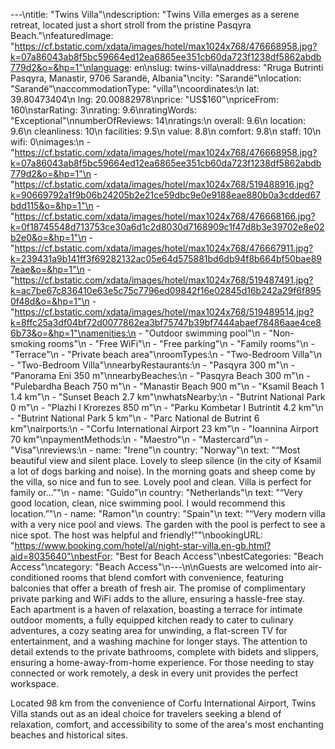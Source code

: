 ---\ntitle: "Twins Villa"\ndescription: "Twins Villa emerges as a serene retreat, located just a short stroll from the pristine Pasqyra Beach."\nfeaturedImage: "https://cf.bstatic.com/xdata/images/hotel/max1024x768/476668958.jpg?k=07a86043ab8f5bc59664ed12ea6865ee351cb60da723f1238df5862abdb779d2&o=&hp=1"\nlanguage: en\nslug: twins-villa\naddress: "Rruga Butrinti Pasqyra, Manastir, 9706 Sarandë, Albania"\ncity: "Sarandë"\nlocation: "Sarandë"\naccommodationType: "villa"\ncoordinates:\n  lat: 39.80473404\n  lng: 20.00882978\nprice: "US$160"\npriceFrom: 160\nstarRating: 3\nrating: 9.6\nratingWords: "Exceptional"\nnumberOfReviews: 14\nratings:\n  overall: 9.6\n  location: 9.6\n  cleanliness: 10\n  facilities: 9.5\n  value: 8.8\n  comfort: 9.8\n  staff: 10\n  wifi: 0\nimages:\n  - "https://cf.bstatic.com/xdata/images/hotel/max1024x768/476668958.jpg?k=07a86043ab8f5bc59664ed12ea6865ee351cb60da723f1238df5862abdb779d2&o=&hp=1"\n  - "https://cf.bstatic.com/xdata/images/hotel/max1024x768/519488916.jpg?k=90669792a1f9b06b24205b2e21ce59dbc9e0e9188eae880b0a3cdded67bdd115&o=&hp=1"\n  - "https://cf.bstatic.com/xdata/images/hotel/max1024x768/476668166.jpg?k=0f18745548d713753ce30a6d1c2d8030d7168909c1f47d8b3e39702e8e02b2e0&o=&hp=1"\n  - "https://cf.bstatic.com/xdata/images/hotel/max1024x768/476667911.jpg?k=239431a9b141ff3f69282132ac05e64d575881bd6db94f8b664bf50bae897eae&o=&hp=1"\n  - "https://cf.bstatic.com/xdata/images/hotel/max1024x768/519487491.jpg?k=ac7be67c836410e63e5c75c7796ed09842f16e02845d16b242a29f6f8950f48d&o=&hp=1"\n  - "https://cf.bstatic.com/xdata/images/hotel/max1024x768/519489514.jpg?k=8ffc25a3df04bf72d0077862ea3bf75747b39bf7444abaef78486aae4ce86b73&o=&hp=1"\namenities:\n  - "Outdoor swimming pool"\n  - "Non-smoking rooms"\n  - "Free WiFi"\n  - "Free parking"\n  - "Family rooms"\n  - "Terrace"\n  - "Private beach area"\nroomTypes:\n  - "Two-Bedroom Villa"\n  - "Two-Bedroom Villa"\nnearbyRestaurants:\n  - "Pasqyra 300 m"\n  - "Panorama Eni 350 m"\nnearbyBeaches:\n  - "Pasqyra Beach 300 m"\n  - "Pulebardha Beach 750 m"\n  - "Manastir Beach 900 m"\n  - "Ksamil Beach 1 1.4 km"\n  - "Sunset Beach 2.7 km"\nwhatsNearby:\n  - "Butrint National Park 0 m"\n  - "Plazhi I Krorezes 850 m"\n  - "Parku Kombetar I Butrintit 4.2 km"\n  - "Butrint National Park 5 km"\n  - "Parc National de Butrint 6 km"\nairports:\n  - "Corfu International Airport 23 km"\n  - "Ioannina Airport 70 km"\npaymentMethods:\n  - "Maestro"\n  - "Mastercard"\n  - "Visa"\nreviews:\n  - name: "Irene"\n    country: "Norway"\n    text: "“Most beautiful view and silent place. Lovely to sleep silence (in the city of Ksamil a lot of dogs barking and noise). In the morning goats and sheep come by the villa, so nice and fun to see. Lovely pool and clean. Villa is perfect for family or...”"\n  - name: "Guido"\n    country: "Netherlands"\n    text: "“Very good location, clean, nice swimming pool. I would recommend this location.”"\n  - name: "Ramon"\n    country: "Spain"\n    text: "“Very modern villa with a very nice pool and views.
The garden with the pool is perfect to see a nice spot.
The host was helpful and friendly!”"\nbookingURL: "https://www.booking.com/hotel/al/night-star-villa.en-gb.html?aid=8035640"\nbestFor: "Best for Beach Access"\nbestCategories: "Beach Access"\ncategory: "Beach Access"\n---\n\nGuests are welcomed into air-conditioned rooms that blend comfort with convenience, featuring balconies that offer a breath of fresh air. The promise of complimentary private parking and WiFi adds to the allure, ensuring a hassle-free stay. Each apartment is a haven of relaxation, boasting a terrace for intimate outdoor moments, a fully equipped kitchen ready to cater to culinary adventures, a cozy seating area for unwinding, a flat-screen TV for entertainment, and a washing machine for longer stays. The attention to detail extends to the private bathrooms, complete with bidets and slippers, ensuring a home-away-from-home experience. For those needing to stay connected or work remotely, a desk in every unit provides the perfect workspace.

Located 98 km from the convenience of Corfu International Airport, Twins Villa stands out as an ideal choice for travelers seeking a blend of relaxation, comfort, and accessibility to some of the area's most enchanting beaches and historical sites.